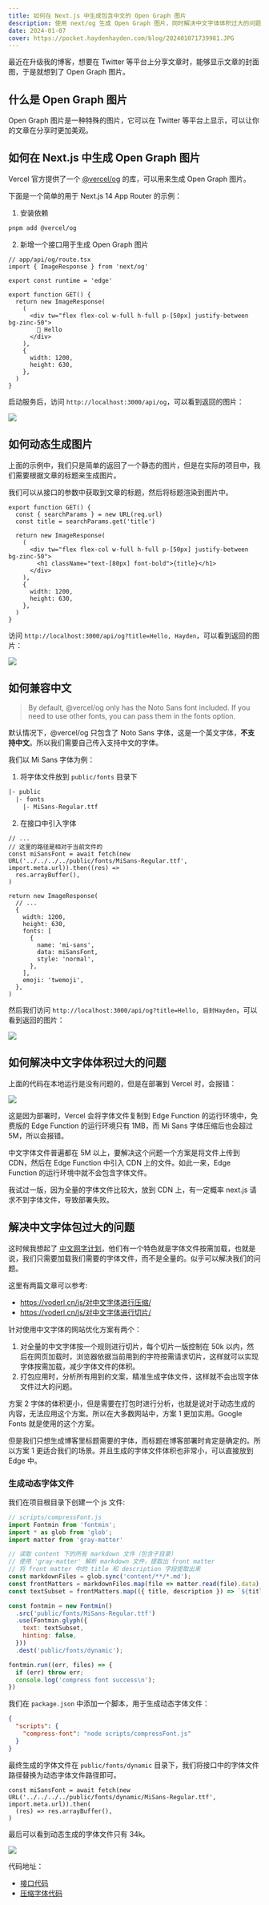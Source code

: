 ```yaml
---
title: 如何在 Next.js 中生成包含中文的 Open Graph 图片
description: 使用 next/og 生成 Open Graph 图片，同时解决中文字体体积过大的问题
date: 2024-01-07
cover: https://pocket.haydenhayden.com/blog/202401071739981.JPG
---
```


最近在升级我的博客，想要在 Twitter 等平台上分享文章时，能够显示文章的封面图，于是就想到了 Open Graph 图片。

## 什么是 Open Graph 图片

Open Graph 图片是一种特殊的图片，它可以在 Twitter 等平台上显示，可以让你的文章在分享时更加美观。

## 如何在 Next.js 中生成 Open Graph 图片

Vercel 官方提供了一个 [@vercel/og](https://vercel.com/docs/functions/edge-functions/og-image-generation) 的库，可以用来生成 Open Graph 图片。

下面是一个简单的用于 Next.js 14 App Router 的示例：

1. 安装依赖

```bash
pnpm add @vercel/og
```

2. 新增一个接口用于生成 Open Graph 图片

```tsx
// app/api/og/route.tsx
import { ImageResponse } from 'next/og'

export const runtime = 'edge'

export function GET() {
  return new ImageResponse(
    (
      <div tw="flex flex-col w-full h-full p-[50px] justify-between bg-zinc-50">
        👋 Hello
      </div>
    ),
    {
      width: 1200,
      height: 630,
    },
  )
}
```

启动服务后，访问 `http://localhost:3000/api/og`，可以看到返回的图片：

![](https://pocket.haydenhayden.com/blog/202401071754538.png)

## 如何动态生成图片

上面的示例中，我们只是简单的返回了一个静态的图片，但是在实际的项目中，我们需要根据文章的标题来生成图片。

我们可以从接口的参数中获取到文章的标题，然后将标题渲染到图片中。

```tsx
export function GET() {
  const { searchParams } = new URL(req.url)
  const title = searchParams.get('title')

  return new ImageResponse(
    (
      <div tw="flex flex-col w-full h-full p-[50px] justify-between bg-zinc-50">
        <h1 className="text-[80px] font-bold">{title}</h1>
      </div>
    ),
    {
      width: 1200,
      height: 630,
    },
  )
}
```

访问 `http://localhost:3000/api/og?title=Hello, Hayden`，可以看到返回的图片：

![](https://pocket.haydenhayden.com/blog/202401071758217.png)

## 如何兼容中文

> By default, @vercel/og only has the Noto Sans font included. If you need to use other fonts, you can pass them in the fonts option.

默认情况下，@vercel/og 只包含了 Noto Sans 字体，这是一个英文字体，**不支持中文**。所以我们需要自己传入支持中文的字体。

我们以 Mi Sans 字体为例：

1. 将字体文件放到 `public/fonts` 目录下

```txt
|- public
  |- fonts
    |- MiSans-Regular.ttf
```

2. 在接口中引入字体

```tsx{3-5,12-18}
// ...
// 这里的路径是相对于当前文件的
const miSansFont = await fetch(new URL('../../../../public/fonts/MiSans-Regular.ttf', import.meta.url)).then((res) =>
  res.arrayBuffer(),
)

return new ImageResponse(
  // ...
  {
    width: 1200,
    height: 630,
    fonts: [
      {
        name: 'mi-sans',
        data: miSansFont,
        style: 'normal',
      },
    ],
    emoji: 'twemoji',
  },
)
```

然后我们访问 `http://localhost:3000/api/og?title=Hello, 启封Hayden`，可以看到返回的图片：

![](https://pocket.haydenhayden.com/blog/202401071820738.png)

## 如何解决中文字体体积过大的问题

上面的代码在本地运行是没有问题的，但是在部署到 Vercel 时，会报错：

![](https://pocket.haydenhayden.com/blog/202401071823121.png)

这是因为部署时，Vercel 会将字体文件复制到 Edge Function 的运行环境中，免费版的 Edge Function 的运行环境只有 1MB，而 Mi Sans 字体压缩后也会超过 5M，所以会报错。

中文字体文件普遍都在 5M 以上，要解决这个问题一个方案是将文件上传到 CDN，然后在 Edge Function 中引入 CDN 上的文件。如此一来，Edge Function 的运行环境中就不会包含字体文件。

我试过一版，因为全量的字体文件比较大，放到 CDN 上，有一定概率 next.js 请求不到字体文件，导致部署失败。

## 解决中文字体包过大的问题

这时候我想起了 [中文网字计划](https://chinese-font.netlify.app/)，他们有一个特色就是字体文件按需加载，也就是说，我们只需要加载我们需要的字体文件，而不是全量的。似乎可以解决我们的问题。

这里有两篇文章可以参考:
- https://voderl.cn/js/对中文字体进行压缩/
- https://voderl.cn/js/对中文字体进行切片/

针对使用中文字体的网站优化方案有两个：

1. 对全量的中文字体按一个规则进行切片，每个切片一版控制在 50k 以内，然后在网页加载时，浏览器依据当前用到的字符按需请求切片，这样就可以实现字体按需加载，减少字体文件的体积。
2. 打包应用时，分析所有用到的文案，精准生成字体文件，这样就不会出现字体文件过大的问题。

方案 2 字体的体积更小，但是需要在打包时进行分析，也就是说对于动态生成的内容，无法应用这个方案。所以在大多数网站中，方案 1 更加实用。Google Fonts 就是使用的这个方案。

但是我们只想生成博客里标题需要的字体，而标题在博客部署时肯定是确定的。所以方案 1 更适合我们的场景。并且生成的字体文件体积也非常小，可以直接放到 Edge 中。

### 生成动态字体文件

我们在项目根目录下创建一个 js 文件:

```js
// scripts/compressFont.js
import Fontmin from 'fontmin';
import * as glob from 'glob';
import matter from 'gray-matter'

// 读取 content 下的所有 markdown 文件（包含子目录）
// 使用 'gray-matter' 解析 markdown 文件，提取出 front matter
// 将 front matter 中的 title 和 description 字段提取出来
const markdownFiles = glob.sync('content/**/*.md');
const frontMatters = markdownFiles.map(file => matter.read(file).data);
const textSubset = frontMatters.map(({ title, description }) => `${title}${description}`).join('');

const fontmin = new Fontmin()
  .src('public/fonts/MiSans-Regular.ttf')
  .use(Fontmin.glyph({
    text: textSubset,
    hinting: false,
  }))
  .dest('public/fonts/dynamic');

fontmin.run((err, files) => {
  if (err) throw err;
  console.log('compress font success\n');
})
```

我们在 `package.json` 中添加一个脚本，用于生成动态字体文件：

```json
{
  "scripts": {
    "compress-font": "node scripts/compressFont.js"
  }
}
```

最终生成的字体文件在 `public/fonts/dynamic` 目录下，我们将接口中的字体文件路径替换为动态字体文件路径即可。

```tsx
const miSansFont = await fetch(new URL('../../../../public/fonts/dynamic/MiSans-Regular.ttf', import.meta.url)).then(
  (res) => res.arrayBuffer(),
)
```

最后可以看到动态生成的字体文件只有 34k。

![](https://pocket.haydenhayden.com/blog/202401071854257.png)

代码地址：
- [接口代码](https://github.com/haydenull/blog/blob/main/src/app/api/og/route.tsx)
- [压缩字体代码](https://github.com/haydenull/blog/blob/main/scripts/compressFont.mjs)
